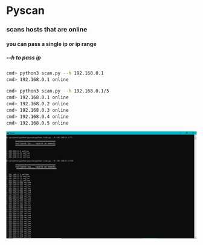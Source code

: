 # Pyscan

### scans hosts that are online

#### you can pass a single ip or ip range
##### --h to pass ip
```sh
cmd> python3 scan.py --h 192.168.0.1
cmd> 192.168.0.1 online
```


```sh
cmd> python3 scan.py --h 192.168.0.1/5
cmd> 192.168.0.1 online
cmd> 192.168.0.2 online
cmd> 192.168.0.3 online
cmd> 192.168.0.4 online
cmd> 192.168.0.5 online
```
![example](https://raw.githubusercontent.com/GlauberGoncalves/pyscan/master/pyping.png)
